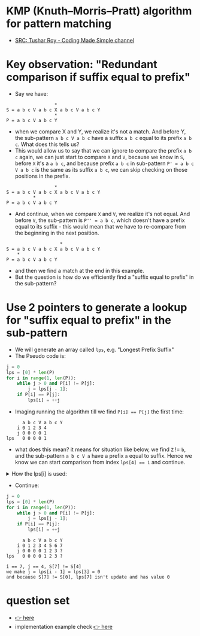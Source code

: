 # KMP (Knuth–Morris–Pratt) algorithm for pattern matching
- [SRC: Tushar Roy - Coding Made Simple channel](https://youtu.be/GTJr8OvyEVQ)

# Key observation: "Redundant comparison if suffix equal to prefix"
- Say we have:
```
                  *
S = a b c V a b c X a b c V a b c Y
                  *
P = a b c V a b c Y
```
- when we compare X and Y, we realize it's not a match. And before Y, the sub-pattern `a b c V a b c` have a suffix `a b c` equal to its prefix `a b c`. What does this tells us?
- This would allow us to say that we can ignore to compare the prefix `a b c` again, we can just start to compare `X` and `V`, because we know in `S`, before `X` it's a `a b c`, and because prefix `a b c` in sub-pattern `P' = a b c V a b c` is the same as its suffix `a b c`, we can skip checking on those positions in the prefix.
```
                  *
S = a b c V a b c X a b c V a b c Y
          *
P = a b c V a b c Y
```
- And continue, when we compare `X` and `V`, we realize it's not equal. And before `V`, the sub-pattern is `P'' = a b c`, which doesn't have a prefix equal to its suffix - this would mean that we have to re-compare from the beginning in the next position.
```
                    *
S = a b c V a b c X a b c V a b c Y
    *
P = a b c V a b c Y
```
- and then we find a match at the end in this example.
- But the question is how do we efficiently find a "suffix equal to prefix" in the sub-pattern?

# Use 2 pointers to generate a lookup for "suffix equal to prefix" in the sub-pattern
- We will generate an array called `lps`, e.g. "Longest Prefix Suffix"
- The Pseudo code is:
```python
j = 0
lps = [0] * len(P)
for i in range(1, len(P)):
    while j > 0 and P[i] != P[j]:
        j = lps[j - 1];
    if P[i] == P[j]:
        lps[i] = ++j
```
- Imaging running the algorithm till we find `P[i] == P[j]` the first time:
```
      a b c V a b c Y
    i 0 1 2 3 4
    j 0 0 0 0 1
lps   0 0 0 0 1
```
- what does this mean? it means for situation like below, we find `Z` != `b`, and the sub-pattern `a b c V a` have a prefix `a` equal to suffix. Hence we know we can start comparison from index `lps[4] == 1` and continue.

<details><summary markdown="span">How the lps[i] is used:</summary>

```
              *
S = a b c V a Z .....
              *
P = a b c V a b c Y

--> at index 5, Z != b, and lps[4] == 1, so we compare P[1] with S[5]
              *
S = a b c V a Z .....
      *
P = a b c V a b c Y

--> at index 5, Z != b, and lps[1] == 0, so we compare P[0] with S[5]
              *
S = a b c V a Z .....
    *
P = a b c V a b c Y
--> at index 5, Z != b, and we know that we just can't find a match for S[5]
```
</details>


- Continue:
```python
j = 0
lps = [0] * len(P)
for i in range(1, len(P)):
    while j > 0 and P[i] != P[j]:
        j = lps[j - 1];
    if P[i] == P[j]:
        lps[i] = ++j
```
```
      a b c V a b c Y
    i 0 1 2 3 4 5 6 7
    j 0 0 0 0 1 2 3 ?
lps   0 0 0 0 1 2 3 ?

i == 7, j == 4, S[7] != S[4]
we make j = lps[i - 1] = lps[3] = 0
and because S[7] != S[0], lps[7] isn't update and has value 0
```

# question set
- [:point_right: here](../dp/README.md#kmp)
- implementation example check [:point_right: here](../dp/max_len_of_repeated_subarray.h)